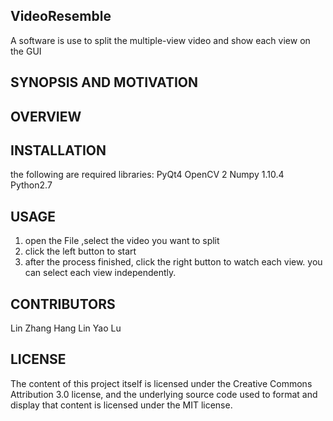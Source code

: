 ##  VideoResemble

A software is use to split the multiple-view video and show each view on the GUI

## SYNOPSIS AND MOTIVATION



## OVERVIEW


## INSTALLATION
the following are required libraries:
PyQt4 
OpenCV 2
Numpy 1.10.4
Python2.7


## USAGE
1. open the File ,select the video you want to split
2. click the left button to start 
3. after the process finished,  click the right button to watch each view. 
you can select each view independently. 

## CONTRIBUTORS

Lin Zhang
Hang Lin
Yao Lu


## LICENSE

The content of this project itself is licensed under the Creative Commons Attribution 3.0 license, and the underlying source code used to format and display that content is licensed under the MIT license.